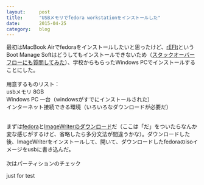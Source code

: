 ```yaml
---
layout:		post
title:		"USBメモリでfedora workstationをインストールした"
date:		2015-04-25
category:	blog
---
```

最初はMacBook Airでfedoraをインストールしたいと思ったけど、<a href="http://refit.sourceforge.net">rEFIt</a>というBoot Manage Softはどうしてもインストールできないため（<a href="http://ja.stackoverflow.com/questions/9067/refitが起動できない">スタックオーバーフローにも質問してみた</a>）、学校からもらったWindows PCでインストールすることにした。
<br><br>
用意するものリスト：<br>
usbメモリ 8GB<br>
Windows PC 一台（windowsがすでにインストールされた）<br>
インターネット接続できる環境（いろいろなダウンロードが必要だ）<br><br>

まずは<a href="https://getfedora.org/ja/">fedora</a>と<a href="http://sourceforge.net/projects/win32diskimager/">ImageWriterのダウンロード</a>だ（ここは「だ」をついたらなんか変な感じがするけど、省略したら多分文法が間違うかな）。ダウンロードした後、ImageWriterをインストールして、開いて、ダウンロードしたfedoraのisoイメージをusbに書き込んだ。
<br><br>
次はパーティションのチェック

just for test
